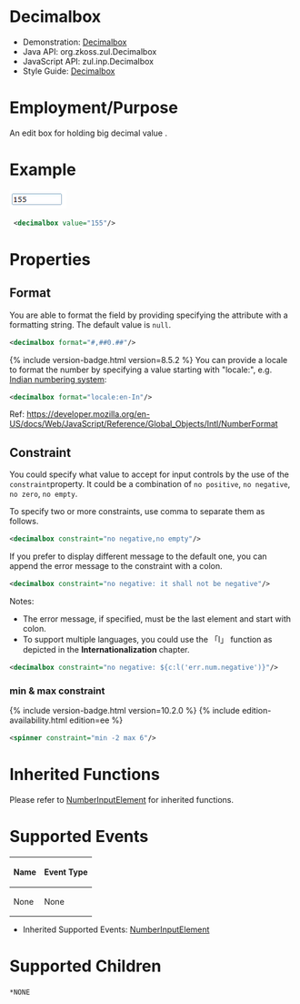 # Decimalbox

- Demonstration:
  [Decimalbox](http://www.zkoss.org/zkdemo/input/form_sample)
- Java API: <javadoc>org.zkoss.zul.Decimalbox</javadoc>
- JavaScript API:
  <javadoc directory="jsdoc">zul.inp.Decimalbox</javadoc>
- Style Guide: [
  Decimalbox](ZK_Style_Guide/XUL_Component_Specification/Decimalbox)

# Employment/Purpose

An edit box for holding big decimal value .

# Example

![](images/ZKComRef_Decimalbox_Examples.PNG)

``` xml
 <decimalbox value="155"/>
```

# Properties

## Format

You are able to format the field by providing specifying the attribute
with a formatting string. The default value is `null`.

``` xml
<decimalbox format="#,##0.##"/>
```

{% include version-badge.html version=8.5.2 %} You can provide a locale to format
the number by specifying a value starting with "locale:", e.g. [Indian
numbering
system](https://en.wikipedia.org/wiki/Indian_numbering_system):

``` xml
<decimalbox format="locale:en-In"/>
```

Ref:
<https://developer.mozilla.org/en-US/docs/Web/JavaScript/Reference/Global_Objects/Intl/NumberFormat>

## Constraint

You could specify what value to accept for input controls by the use of
the `constraint`property. It could be a combination of `no positive`,
`no negative`, `no zero`, `no empty`.

To specify two or more constraints, use comma to separate them as
follows.

``` xml
<decimalbox constraint="no negative,no empty"/>
```

If you prefer to display different message to the default one, you can
append the error message to the constraint with a colon.

``` xml
<decimalbox constraint="no negative: it shall not be negative"/>
```

Notes:

- The error message, if specified, must be the last element and start
  with colon.
- To support multiple languages, you could use the 「l」 function as
  depicted in the **Internationalization** chapter.

``` xml
<decimalbox constraint="no negative: ${c:l('err.num.negative')}"/>
```

### min & max constraint

{% include version-badge.html version=10.2.0 %}
{% include edition-availability.html edition=ee %}

``` xml
<spinner constraint="min -2 max 6"/>
```

# Inherited Functions

Please refer to [
NumberInputElement](ZK_Component_Reference/Base_Components/NumberInputElement)
for inherited functions.

# Supported Events

<table>
<thead>
<tr class="header">
<th><center>
<p>Name</p>
</center></th>
<th><center>
<p>Event Type</p>
</center></th>
</tr>
</thead>
<tbody>
<tr class="odd">
<td><p>None</p></td>
<td><p>None</p></td>
</tr>
</tbody>
</table>

- Inherited Supported Events: [
  NumberInputElement](ZK_Component_Reference/Base_Components/NumberInputElement#Supported_Events)

# Supported Children

`*NONE`


